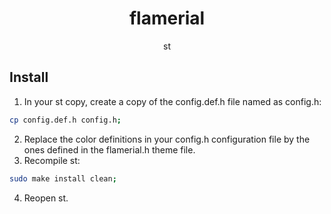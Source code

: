 <h1 align="center">flamerial</h1>
<p align="center">st</p>

## Install

1. In your st copy, create a copy of the config.def.h file named as config.h:

```sh
cp config.def.h config.h;
```

2. Replace the color definitions in your config.h configuration file by the ones defined in the flamerial.h theme file.
3. Recompile st:

```sh
sudo make install clean;
```

4. Reopen st.

